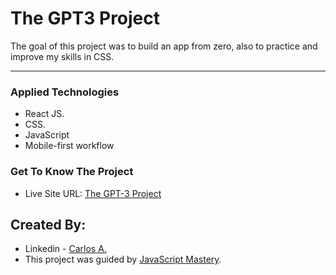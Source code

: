 # The GPT3 Project

The goal of this project was to build an app from zero, also to practice and improve my skills in CSS.

---

### Applied Technologies

- React JS.
- CSS.
- JavaScript
- Mobile-first workflow

### Get To Know The Project

- Live Site URL: [The GPT-3 Project](https://gpt-3-project.vercel.app/)


## Created By:

- Linkedin - [Carlos A.](https://www.linkedin.com/in/carlosafonsoflach/)
- This project was guided by [JavaScript Mastery](https://www.youtube.com/channel/UCmXmlB4-HJytD7wek0Uo97A).



